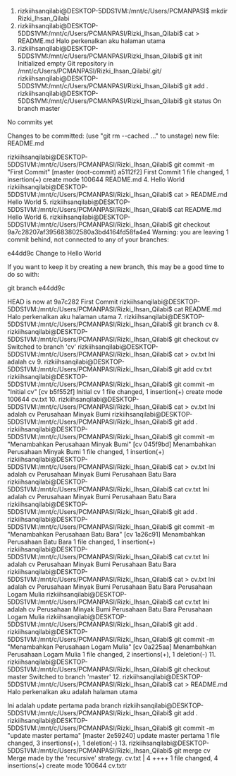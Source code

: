 1. rizkiihsanqilabi@DESKTOP-5DDS1VM:/mnt/c/Users/PCMANPASI$ mkdir Rizki_Ihsan_Qilabi
2. rizkiihsanqilabi@DESKTOP-5DDS1VM:/mnt/c/Users/PCMANPASI/Rizki_Ihsan_Qilabi$ cat > README.md
Halo perkenalkan aku halaman utama
3. rizkiihsanqilabi@DESKTOP-5DDS1VM:/mnt/c/Users/PCMANPASI/Rizki_Ihsan_Qilabi$ git init
Initialized empty Git repository in /mnt/c/Users/PCMANPASI/Rizki_Ihsan_Qilabi/.git/
rizkiihsanqilabi@DESKTOP-5DDS1VM:/mnt/c/Users/PCMANPASI/Rizki_Ihsan_Qilabi$ git add .
rizkiihsanqilabi@DESKTOP-5DDS1VM:/mnt/c/Users/PCMANPASI/Rizki_Ihsan_Qilabi$ git status
On branch master

No commits yet

Changes to be committed:
  (use "git rm --cached <file>..." to unstage)
        new file:   README.md

rizkiihsanqilabi@DESKTOP-5DDS1VM:/mnt/c/Users/PCMANPASI/Rizki_Ihsan_Qilabi$ git commit -m "First Commit"
[master (root-commit) a5112f2] First Commit
 1 file changed, 1 insertion(+)
 create mode 100644 README.md
4. Hello World rizkiihsanqilabi@DESKTOP-5DDS1VM:/mnt/c/Users/PCMANPASI/Rizki_Ihsan_Qilabi$ cat > README.md
Hello World
5. rizkiihsanqilabi@DESKTOP-5DDS1VM:/mnt/c/Users/PCMANPASI/Rizki_Ihsan_Qilabi$ cat README.md
Hello World
6. rizkiihsanqilabi@DESKTOP-5DDS1VM:/mnt/c/Users/PCMANPASI/Rizki_Ihsan_Qilabi$ git checkout 9a7c28207af395683802580a3bd4164fd58fa4e4
Warning: you are leaving 1 commit behind, not connected to
any of your branches:

  e44dd9c Change to Hello World

If you want to keep it by creating a new branch, this may be a good time
to do so with:

 git branch <new-branch-name> e44dd9c

HEAD is now at 9a7c282 First Commit
rizkiihsanqilabi@DESKTOP-5DDS1VM:/mnt/c/Users/PCMANPASI/Rizki_Ihsan_Qilabi$ cat README.md
Halo perkenalkan aku halaman utama
7. rizkiihsanqilabi@DESKTOP-5DDS1VM:/mnt/c/Users/PCMANPASI/Rizki_Ihsan_Qilabi$ git branch cv
8. rizkiihsanqilabi@DESKTOP-5DDS1VM:/mnt/c/Users/PCMANPASI/Rizki_Ihsan_Qilabi$ git checkout cv
Switched to branch 'cv'
rizkiihsanqilabi@DESKTOP-5DDS1VM:/mnt/c/Users/PCMANPASI/Rizki_Ihsan_Qilabi$ cat > cv.txt
Ini adalah cv
9. rizkiihsanqilabi@DESKTOP-5DDS1VM:/mnt/c/Users/PCMANPASI/Rizki_Ihsan_Qilabi$ git add cv.txt
rizkiihsanqilabi@DESKTOP-5DDS1VM:/mnt/c/Users/PCMANPASI/Rizki_Ihsan_Qilabi$ git commit -m "Initial cv"
[cv b5f552f] Initial cv
 1 file changed, 1 insertion(+)
 create mode 100644 cv.txt
10. rizkiihsanqilabi@DESKTOP-5DDS1VM:/mnt/c/Users/PCMANPASI/Rizki_Ihsan_Qilabi$ cat > cv.txt
Ini adalah cv
Perusahaan Minyak Bumi
rizkiihsanqilabi@DESKTOP-5DDS1VM:/mnt/c/Users/PCMANPASI/Rizki_Ihsan_Qilabi$ git add .
rizkiihsanqilabi@DESKTOP-5DDS1VM:/mnt/c/Users/PCMANPASI/Rizki_Ihsan_Qilabi$ git commit -m "Menambahkan Perusahaan Minyak Bumi"
[cv 045f9bd] Menambahkan Perusahaan Minyak Bumi
 1 file changed, 1 insertion(+)
 rizkiihsanqilabi@DESKTOP-5DDS1VM:/mnt/c/Users/PCMANPASI/Rizki_Ihsan_Qilabi$ cat > cv.txt
Ini adalah cv
Perusahaan Minyak Bumi
Perusahaan Batu Bara
rizkiihsanqilabi@DESKTOP-5DDS1VM:/mnt/c/Users/PCMANPASI/Rizki_Ihsan_Qilabi$ cat cv.txt
Ini adalah cv
Perusahaan Minyak Bumi
Perusahaan Batu Bara
rizkiihsanqilabi@DESKTOP-5DDS1VM:/mnt/c/Users/PCMANPASI/Rizki_Ihsan_Qilabi$ git add .
rizkiihsanqilabi@DESKTOP-5DDS1VM:/mnt/c/Users/PCMANPASI/Rizki_Ihsan_Qilabi$ git commit -m "Menambahkan Perusahaan Batu Bara"
[cv 1a26c91] Menambahkan Perusahaan Batu Bara
 1 file changed, 1 insertion(+)
rizkiihsanqilabi@DESKTOP-5DDS1VM:/mnt/c/Users/PCMANPASI/Rizki_Ihsan_Qilabi$ cat cv.txt
Ini adalah cv
Perusahaan Minyak Bumi
Perusahaan Batu Bara
rizkiihsanqilabi@DESKTOP-5DDS1VM:/mnt/c/Users/PCMANPASI/Rizki_Ihsan_Qilabi$ cat > cv.txt
Ini adalah cv
Perusahaan Minyak Bumi
Perusahaan Batu Bara
Perusahaan Logam Mulia
rizkiihsanqilabi@DESKTOP-5DDS1VM:/mnt/c/Users/PCMANPASI/Rizki_Ihsan_Qilabi$ cat cv.txt
Ini adalah cv
Perusahaan Minyak Bumi
Perusahaan Batu Bara
Perusahaan Logam Mulia
rizkiihsanqilabi@DESKTOP-5DDS1VM:/mnt/c/Users/PCMANPASI/Rizki_Ihsan_Qilabi$ git add .
rizkiihsanqilabi@DESKTOP-5DDS1VM:/mnt/c/Users/PCMANPASI/Rizki_Ihsan_Qilabi$ git commit -m "Menambahkan Perusahaan Logam Mulia"
[cv 0a225aa] Menambahkan Perusahaan Logam Mulia
 1 file changed, 2 insertions(+), 1 deletion(-)
11. rizkiihsanqilabi@DESKTOP-5DDS1VM:/mnt/c/Users/PCMANPASI/Rizki_Ihsan_Qilabi$ git checkout master
Switched to branch 'master'
12. rizkiihsanqilabi@DESKTOP-5DDS1VM:/mnt/c/Users/PCMANPASI/Rizki_Ihsan_Qilabi$ cat > README.md
Halo perkenalkan aku adalah halaman utama

Ini adalah update pertama pada branch
rizkiihsanqilabi@DESKTOP-5DDS1VM:/mnt/c/Users/PCMANPASI/Rizki_Ihsan_Qilabi$ git add .
rizkiihsanqilabi@DESKTOP-5DDS1VM:/mnt/c/Users/PCMANPASI/Rizki_Ihsan_Qilabi$ git commit -m "update master pertama"
[master 2e59240] update master pertama
 1 file changed, 3 insertions(+), 1 deletion(-)
13. rizkiihsanqilabi@DESKTOP-5DDS1VM:/mnt/c/Users/PCMANPASI/Rizki_Ihsan_Qilabi$ git merge cv
Merge made by the 'recursive' strategy.
 cv.txt | 4 ++++
 1 file changed, 4 insertions(+)
 create mode 100644 cv.txtr
